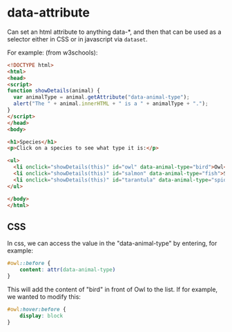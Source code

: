 # data-attribute

Can set an html attribute to anything data-\*, and then that can be used as a selector either in CSS or in javascript via `dataset`.

For example: (from w3schools):

```html
<!DOCTYPE html>
<html>
<head>
<script>
function showDetails(animal) {
  var animalType = animal.getAttribute("data-animal-type");
  alert("The " + animal.innerHTML + " is a " + animalType + ".");
}
</script>
</head>
<body>

<h1>Species</h1>
<p>Click on a species to see what type it is:</p>

<ul>
  <li onclick="showDetails(this)" id="owl" data-animal-type="bird">Owl</li>
  <li onclick="showDetails(this)" id="salmon" data-animal-type="fish">Salmon</li>  
  <li onclick="showDetails(this)" id="tarantula" data-animal-type="spider">Tarantula</li>  
</ul>

</body>
</html>
```

## CSS

In css, we can access the value in the "data-animal-type" by entering, for example:

```css
#owl::before {
    content: attr(data-animal-type)
}
```

This will add the content of "bird" in front of Owl to the list.
If for example, we wanted to modify this:

```css
#owl:hover:before {
    display: block
}
```